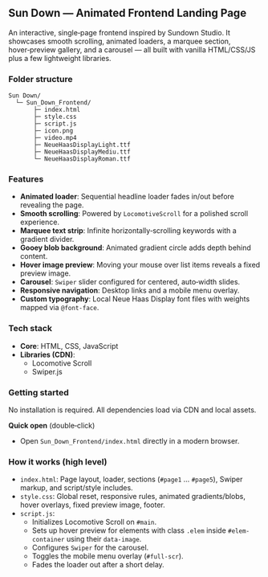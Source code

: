 ## Sun Down — Animated Frontend Landing Page

An interactive, single‑page frontend inspired by Sundown Studio. It showcases smooth scrolling, animated loaders, a marquee section, hover‑preview gallery, and a carousel — all built with vanilla HTML/CSS/JS plus a few lightweight libraries.

### Folder structure
```
Sun Down/
  └─ Sun_Down_Frontend/
       ├─ index.html
       ├─ style.css
       ├─ script.js
       ├─ icon.png
       ├─ video.mp4
       ├─ NeueHaasDisplayLight.ttf
       ├─ NeueHaasDisplayMediu.ttf
       └─ NeueHaasDisplayRoman.ttf
```

### Features
- **Animated loader**: Sequential headline loader fades in/out before revealing the page.
- **Smooth scrolling**: Powered by `LocomotiveScroll` for a polished scroll experience.
- **Marquee text strip**: Infinite horizontally‑scrolling keywords with a gradient divider.
- **Gooey blob background**: Animated gradient circle adds depth behind content.
- **Hover image preview**: Moving your mouse over list items reveals a fixed preview image.
- **Carousel**: `Swiper` slider configured for centered, auto‑width slides.
- **Responsive navigation**: Desktop links and a mobile menu overlay.
- **Custom typography**: Local Neue Haas Display font files with weights mapped via `@font-face`.

### Tech stack
- **Core**: HTML, CSS, JavaScript 
- **Libraries (CDN)**:
  - Locomotive Scroll
  - Swiper.js

### Getting started
No installation is required. All dependencies load via CDN and local assets.

**Quick open** (double‑click)
- Open `Sun_Down_Frontend/index.html` directly in a modern browser.


### How it works (high level)
- `index.html`: Page layout, loader, sections (`#page1` … `#page5`), Swiper markup, and script/style includes.
- `style.css`: Global reset, responsive rules, animated gradients/blobs, hover overlays, fixed preview image, footer.
- `script.js`:
  - Initializes Locomotive Scroll on `#main`.
  - Sets up hover preview for elements with class `.elem` inside `#elem-container` using their `data-image`.
  - Configures `Swiper` for the carousel.
  - Toggles the mobile menu overlay (`#full-scr`).
  - Fades the loader out after a short delay.






